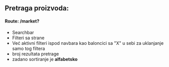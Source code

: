 ## Pretraga proizvoda:
#### Route: /market?

- Searchbar
- Filteri sa strane
- Već aktivni filteri ispod navbara kao baloncici sa "X" u sebi za uklanjanje samo tog filtera
- broj rezultata pretrage
- zadano sortiranje je **alfabetsko**